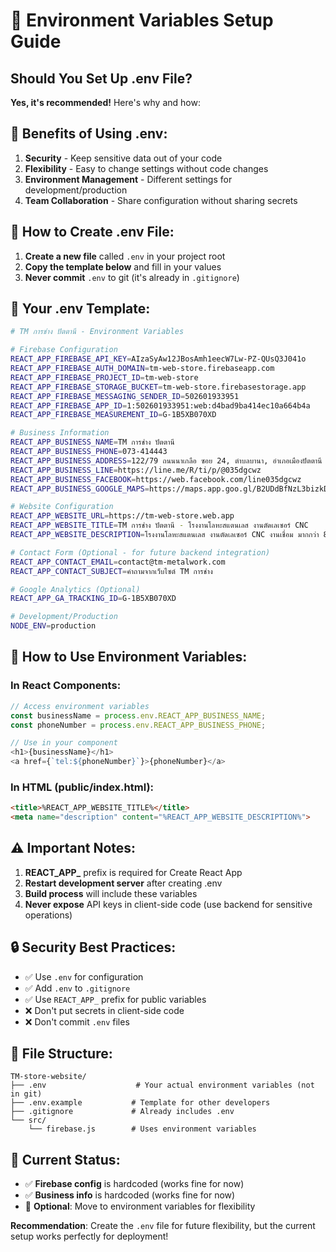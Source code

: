 # 🔧 Environment Variables Setup Guide

## Should You Set Up .env File?

**Yes, it's recommended!** Here's why and how:

## 🎯 **Benefits of Using .env:**

1. **Security** - Keep sensitive data out of your code
2. **Flexibility** - Easy to change settings without code changes
3. **Environment Management** - Different settings for development/production
4. **Team Collaboration** - Share configuration without sharing secrets

## 📝 **How to Create .env File:**

1. **Create a new file** called `.env` in your project root
2. **Copy the template below** and fill in your values
3. **Never commit** `.env` to git (it's already in `.gitignore`)

## 🔑 **Your .env Template:**

```bash
# TM การช่าง ปัตตานี - Environment Variables

# Firebase Configuration
REACT_APP_FIREBASE_API_KEY=AIzaSyAw12JBosAmh1eecW7Lw-PZ-QUsQ3J041o
REACT_APP_FIREBASE_AUTH_DOMAIN=tm-web-store.firebaseapp.com
REACT_APP_FIREBASE_PROJECT_ID=tm-web-store
REACT_APP_FIREBASE_STORAGE_BUCKET=tm-web-store.firebasestorage.app
REACT_APP_FIREBASE_MESSAGING_SENDER_ID=502601933951
REACT_APP_FIREBASE_APP_ID=1:502601933951:web:d4bad9ba414ec10a664b4a
REACT_APP_FIREBASE_MEASUREMENT_ID=G-1B5XB070XD

# Business Information
REACT_APP_BUSINESS_NAME=TM การช่าง ปัตตานี
REACT_APP_BUSINESS_PHONE=073-414443
REACT_APP_BUSINESS_ADDRESS=122/79 ถนนนาเกลือ ซอย 24, ตำบลบานา, อำเภอเมืองปัตตานี 94000
REACT_APP_BUSINESS_LINE=https://line.me/R/ti/p/@035dgcwz
REACT_APP_BUSINESS_FACEBOOK=https://web.facebook.com/line035dgcwz
REACT_APP_BUSINESS_GOOGLE_MAPS=https://maps.app.goo.gl/B2UDdBfNzL3bizkD8

# Website Configuration
REACT_APP_WEBSITE_URL=https://tm-web-store.web.app
REACT_APP_WEBSITE_TITLE=TM การช่าง ปัตตานี - โรงงานโลหะสแตนเลส งานตัดเลเซอร์ CNC
REACT_APP_WEBSITE_DESCRIPTION=โรงงานโลหะสแตนเลส งานตัดเลเซอร์ CNC งานเชื่อม มากกว่า 8 ปีประสบการณ์ ในจังหวัดปัตตานี

# Contact Form (Optional - for future backend integration)
REACT_APP_CONTACT_EMAIL=contact@tm-metalwork.com
REACT_APP_CONTACT_SUBJECT=คำถามจากเว็บไซต์ TM การช่าง

# Google Analytics (Optional)
REACT_APP_GA_TRACKING_ID=G-1B5XB070XD

# Development/Production
NODE_ENV=production
```

## 🚀 **How to Use Environment Variables:**

### **In React Components:**
```javascript
// Access environment variables
const businessName = process.env.REACT_APP_BUSINESS_NAME;
const phoneNumber = process.env.REACT_APP_BUSINESS_PHONE;

// Use in your component
<h1>{businessName}</h1>
<a href={`tel:${phoneNumber}`}>{phoneNumber}</a>
```

### **In HTML (public/index.html):**
```html
<title>%REACT_APP_WEBSITE_TITLE%</title>
<meta name="description" content="%REACT_APP_WEBSITE_DESCRIPTION%">
```

## ⚠️ **Important Notes:**

1. **REACT_APP_** prefix is required for Create React App
2. **Restart development server** after creating .env
3. **Build process** will include these variables
4. **Never expose** API keys in client-side code (use backend for sensitive operations)

## 🔒 **Security Best Practices:**

- ✅ Use `.env` for configuration
- ✅ Add `.env` to `.gitignore`
- ✅ Use `REACT_APP_` prefix for public variables
- ❌ Don't put secrets in client-side code
- ❌ Don't commit `.env` files

## 📁 **File Structure:**
```
TM-store-website/
├── .env                    # Your actual environment variables (not in git)
├── .env.example           # Template for other developers
├── .gitignore             # Already includes .env
└── src/
    └── firebase.js        # Uses environment variables
```

## 🎯 **Current Status:**

- ✅ **Firebase config** is hardcoded (works fine for now)
- ✅ **Business info** is hardcoded (works fine for now)
- 🔄 **Optional**: Move to environment variables for flexibility

**Recommendation**: Create the `.env` file for future flexibility, but the current setup works perfectly for deployment! 